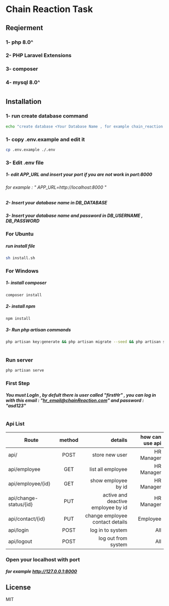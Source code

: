 # Chain Reaction Task

## Reqierment

### 1- php 8.0^

### 2- PHP Laravel Extensions

### 3- composer 

### 4- mysql 8.0^ 

#
## Installation 


### 1- run create database command 
```sh
echo "create database <Your Database Name , for example chain_reaction > ;" | mysql -u <Your Database User Name> -p 
```
### 1- copy .env.example and edit it 
```sh
cp .env.example ./.env
```
### 3- Edit .env  file


##### 1- edit APP_URL and insert your port if you are not work in port:8000
###### for example : " APP_URL=http://localhost:8000 "

##### 2- Insert your database name in DB_DATABASE

##### 3- Insert your database name and password in DB_USERNAME , DB_PASSWORD


### For Ubuntu 

##### run install file 

```sh
sh install.sh 
```
### For Windows  


##### 1- install composer  

```sh
composer install
```

##### 2- install npm  
```sh
npm install
```

##### 3- Run php artisan commands 

```sh
php artisan key:generate && php artisan migrate --seed && php artisan storage:link 
```
#
### Run server 

```sh
php artisan serve 
```

### First Step
##### You must LogIn , by defult there is user called "firstHr" , you can log in with this email : "hr_email@chainReaction.com" and password : "asd123"
#
#
#

### Api List

| Route        | method           | details  |how can use api  |
| ------------- |:-------------:| -----------------:|-----------------:|
| api/      | POST | store new user |HR Manager|
| api/employee      | GET      |list all employee |HR Manager|
| api/employee/{id} | GET      |    show employee by id |HR Manager|
| api/change-status/{id} | PUT      |    active and deactive employee by id |HR Manager |
| api/contact/{id} | PUT      |    change employee contact details  |Employee|
| api/login | POST      |    log in to system  |All|
| api/logout | POST      |log out from system |All|

### Open your localhost with port

##### for example http://127.0.0.1:8000

## License

MIT

